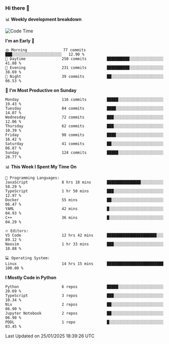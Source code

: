 ### Hi there 👋

📊 **Weekly development breakdown**
<!--START_SECTION:waka-->
![Code Time](http://img.shields.io/badge/Code%20Time-357%20hrs-blue)

**I'm an Early 🐤** 

```text
🌞 Morning                77 commits          ███░░░░░░░░░░░░░░░░░░░░░░   12.90 % 
🌆 Daytime                250 commits         ██████████░░░░░░░░░░░░░░░   41.88 % 
🌃 Evening                231 commits         ██████████░░░░░░░░░░░░░░░   38.69 % 
🌙 Night                  39 commits          ██░░░░░░░░░░░░░░░░░░░░░░░   06.53 % 
```
📅 **I'm Most Productive on Sunday** 

```text
Monday                   116 commits         █████░░░░░░░░░░░░░░░░░░░░   19.43 % 
Tuesday                  84 commits          ████░░░░░░░░░░░░░░░░░░░░░   14.07 % 
Wednesday                72 commits          ███░░░░░░░░░░░░░░░░░░░░░░   12.06 % 
Thursday                 62 commits          ███░░░░░░░░░░░░░░░░░░░░░░   10.39 % 
Friday                   98 commits          ████░░░░░░░░░░░░░░░░░░░░░   16.42 % 
Saturday                 41 commits          ██░░░░░░░░░░░░░░░░░░░░░░░   06.87 % 
Sunday                   124 commits         █████░░░░░░░░░░░░░░░░░░░░   20.77 % 
```


📊 **This Week I Spent My Time On** 

```text
💬 Programming Languages: 
JavaScript               8 hrs 18 mins       ███████████████░░░░░░░░░░   58.29 % 
TypeScript               1 hr 50 mins        ███░░░░░░░░░░░░░░░░░░░░░░   12.97 % 
Docker                   55 mins             ██░░░░░░░░░░░░░░░░░░░░░░░   06.47 % 
YAML                     42 mins             █░░░░░░░░░░░░░░░░░░░░░░░░   04.93 % 
C++                      36 mins             █░░░░░░░░░░░░░░░░░░░░░░░░   04.29 % 

🔥 Editors: 
VS Code                  12 hrs 42 mins      ██████████████████████░░░   89.12 % 
Neovim                   1 hr 33 mins        ███░░░░░░░░░░░░░░░░░░░░░░   10.88 % 

💻 Operating System: 
Linux                    14 hrs 15 mins      █████████████████████████   100.00 % 
```

**I Mostly Code in Python** 

```text
Python                   6 repos             █████░░░░░░░░░░░░░░░░░░░░   20.69 % 
TypeScript               3 repos             ███░░░░░░░░░░░░░░░░░░░░░░   10.34 % 
Nix                      2 repos             ██░░░░░░░░░░░░░░░░░░░░░░░   06.90 % 
Jupyter Notebook         2 repos             ██░░░░░░░░░░░░░░░░░░░░░░░   06.90 % 
PDDL                     1 repo              █░░░░░░░░░░░░░░░░░░░░░░░░   03.45 % 
```




 Last Updated on 25/01/2025 18:39:26 UTC
<!--END_SECTION:waka-->
<!--
**R-enanVieira/R-enanVieira** is a ✨ _special_ ✨ repository because its `README.md` (this file) appears on your GitHub profile.

Here are some ideas to get you started:

- 🔭 I’m currently working on ...
- 🌱 I’m currently learning ...
- 👯 I’m looking to collaborate on ...
- 🤔 I’m looking for help with ...
- 💬 Ask me about ...
- 📫 How to reach me: ...
- 😄 Pronouns: ...
- ⚡ Fun fact: ...
-->
